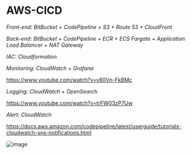 # AWS-CICD

_Front-end: BitBucket + CodePipeline + S3 + Route 53 + CloudFront_

_Back-end: BitBucket + CodePipeline + ECR + ECS Fargate + Application Load Balancer + NAT Gateway_

_IAC: Cloudformation_

_Monitoring: CloudWatch + Grafana_

https://www.youtube.com/watch?v=y80Vn-FkBMc

_Logging: CloudWatch + OpenSearch_

https://www.youtube.com/watch?v=trFW03zP7Uw

_Alert: CloudWatch_

https://docs.aws.amazon.com/codepipeline/latest/userguide/tutorials-cloudwatch-sns-notifications.html


![image](https://user-images.githubusercontent.com/80022917/151695739-33e90696-88e0-4054-ae6d-570eead77511.png)
